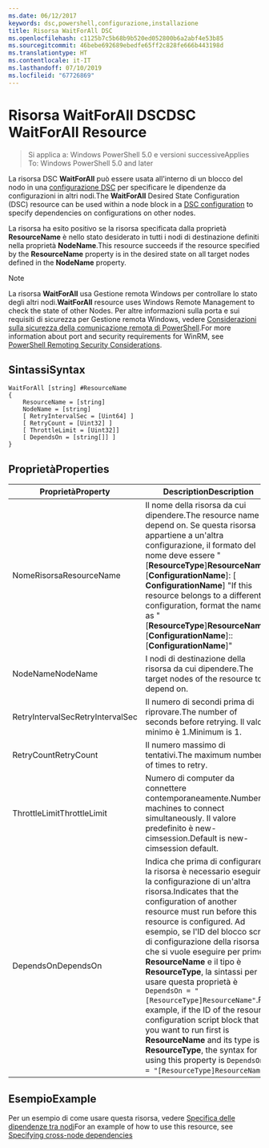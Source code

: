 ```yaml
---
ms.date: 06/12/2017
keywords: dsc,powershell,configurazione,installazione
title: Risorsa WaitForAll DSC
ms.openlocfilehash: c1125b7c5b68b9b520ed052800b6a2abf4e53b85
ms.sourcegitcommit: 46bebe692689ebedfe65ff2c828fe666b443198d
ms.translationtype: HT
ms.contentlocale: it-IT
ms.lasthandoff: 07/10/2019
ms.locfileid: "67726869"
---
```

# <a name="dsc-waitforall-resource"></a><span data-ttu-id="0a5f9-103">Risorsa WaitForAll DSC</span><span class="sxs-lookup"><span data-stu-id="0a5f9-103">DSC WaitForAll Resource</span></span>

> <span data-ttu-id="0a5f9-104">Si applica a: Windows PowerShell 5.0 e versioni successive</span><span class="sxs-lookup"><span data-stu-id="0a5f9-104">Applies To: Windows PowerShell 5.0 and later</span></span>

<span data-ttu-id="0a5f9-105">La risorsa DSC **WaitForAll** può essere usata all'interno di un blocco del nodo in una [configurazione DSC](../../../configurations/configurations.md) per specificare le dipendenze da configurazioni in altri nodi.</span><span class="sxs-lookup"><span data-stu-id="0a5f9-105">The **WaitForAll** Desired State Configuration (DSC) resource can be used within a node block in a [DSC configuration](../../../configurations/configurations.md) to specify dependencies on configurations on other nodes.</span></span>

<span data-ttu-id="0a5f9-106">La risorsa ha esito positivo se la risorsa specificata dalla proprietà **ResourceName** è nello stato desiderato in tutti i nodi di destinazione definiti nella proprietà **NodeName**.</span><span class="sxs-lookup"><span data-stu-id="0a5f9-106">This resource succeeds if the resource specified by the **ResourceName** property is in the desired state on all target nodes defined in the **NodeName** property.</span></span>

> [!NOTE]
> <span data-ttu-id="0a5f9-107">La risorsa **WaitForAll** usa Gestione remota Windows per controllare lo stato degli altri nodi.</span><span class="sxs-lookup"><span data-stu-id="0a5f9-107">**WaitForAll** resource uses Windows Remote Management to check the state of other Nodes.</span></span>
> <span data-ttu-id="0a5f9-108">Per altre informazioni sulla porta e sui requisiti di sicurezza per Gestione remota Windows, vedere [Considerazioni sulla sicurezza della comunicazione remota di PowerShell](/powershell/scripting/learn/remoting/winrmsecurity?view=powershell-6).</span><span class="sxs-lookup"><span data-stu-id="0a5f9-108">For more information about port and security requirements for WinRM, see [PowerShell Remoting Security Considerations](/powershell/scripting/learn/remoting/winrmsecurity?view=powershell-6).</span></span>

## <a name="syntax"></a><span data-ttu-id="0a5f9-109">Sintassi</span><span class="sxs-lookup"><span data-stu-id="0a5f9-109">Syntax</span></span>

```
WaitForAll [string] #ResourceName
{
    ResourceName = [string]
    NodeName = [string]
    [ RetryIntervalSec = [Uint64] ]
    [ RetryCount = [Uint32] ]
    [ ThrottleLimit = [Uint32]]
    [ DependsOn = [string[]] ]
}
```

## <a name="properties"></a><span data-ttu-id="0a5f9-110">Proprietà</span><span class="sxs-lookup"><span data-stu-id="0a5f9-110">Properties</span></span>

|  <span data-ttu-id="0a5f9-111">Proprietà</span><span class="sxs-lookup"><span data-stu-id="0a5f9-111">Property</span></span>  |  <span data-ttu-id="0a5f9-112">Description</span><span class="sxs-lookup"><span data-stu-id="0a5f9-112">Description</span></span>   |
|---|---|
| <span data-ttu-id="0a5f9-113">NomeRisorsa</span><span class="sxs-lookup"><span data-stu-id="0a5f9-113">ResourceName</span></span>| <span data-ttu-id="0a5f9-114">Il nome della risorsa da cui dipendere.</span><span class="sxs-lookup"><span data-stu-id="0a5f9-114">The resource name to depend on.</span></span> <span data-ttu-id="0a5f9-115">Se questa risorsa appartiene a un'altra configurazione, il formato del nome deve essere "[__ResourceType__]__ResourceName__:: [__ConfigurationName__]: [ __ConfigurationName__] "</span><span class="sxs-lookup"><span data-stu-id="0a5f9-115">If this resource belongs to a different configuration, format the name as "[__ResourceType__]__ResourceName__::[__ConfigurationName__]::[__ConfigurationName__]"</span></span>|
| <span data-ttu-id="0a5f9-116">NodeName</span><span class="sxs-lookup"><span data-stu-id="0a5f9-116">NodeName</span></span>| <span data-ttu-id="0a5f9-117">I nodi di destinazione della risorsa da cui dipendere.</span><span class="sxs-lookup"><span data-stu-id="0a5f9-117">The target nodes of the resource to depend on.</span></span>|
| <span data-ttu-id="0a5f9-118">RetryIntervalSec</span><span class="sxs-lookup"><span data-stu-id="0a5f9-118">RetryIntervalSec</span></span>| <span data-ttu-id="0a5f9-119">Il numero di secondi prima di riprovare.</span><span class="sxs-lookup"><span data-stu-id="0a5f9-119">The number of seconds before retrying.</span></span> <span data-ttu-id="0a5f9-120">Il valore minimo è 1.</span><span class="sxs-lookup"><span data-stu-id="0a5f9-120">Minimum is 1.</span></span>|
| <span data-ttu-id="0a5f9-121">RetryCount</span><span class="sxs-lookup"><span data-stu-id="0a5f9-121">RetryCount</span></span>| <span data-ttu-id="0a5f9-122">Il numero massimo di tentativi.</span><span class="sxs-lookup"><span data-stu-id="0a5f9-122">The maximum number of times to retry.</span></span>|
| <span data-ttu-id="0a5f9-123">ThrottleLimit</span><span class="sxs-lookup"><span data-stu-id="0a5f9-123">ThrottleLimit</span></span>| <span data-ttu-id="0a5f9-124">Numero di computer da connettere contemporaneamente.</span><span class="sxs-lookup"><span data-stu-id="0a5f9-124">Number of machines to connect simultaneously.</span></span> <span data-ttu-id="0a5f9-125">Il valore predefinito è new-cimsession.</span><span class="sxs-lookup"><span data-stu-id="0a5f9-125">Default is new-cimsession default.</span></span>|
| <span data-ttu-id="0a5f9-126">DependsOn</span><span class="sxs-lookup"><span data-stu-id="0a5f9-126">DependsOn</span></span> | <span data-ttu-id="0a5f9-127">Indica che prima di configurare la risorsa è necessario eseguire la configurazione di un'altra risorsa.</span><span class="sxs-lookup"><span data-stu-id="0a5f9-127">Indicates that the configuration of another resource must run before this resource is configured.</span></span> <span data-ttu-id="0a5f9-128">Ad esempio, se l'ID del blocco script di configurazione della risorsa che si vuole eseguire per primo è __ResourceName__ e il tipo è __ResourceType__, la sintassi per usare questa proprietà è `DependsOn = "[ResourceType]ResourceName"`.</span><span class="sxs-lookup"><span data-stu-id="0a5f9-128">For example, if the ID of the resource configuration script block that you want to run first is __ResourceName__ and its type is __ResourceType__, the syntax for using this property is `DependsOn = "[ResourceType]ResourceName"`.</span></span>|

## <a name="example"></a><span data-ttu-id="0a5f9-129">Esempio</span><span class="sxs-lookup"><span data-stu-id="0a5f9-129">Example</span></span>

<span data-ttu-id="0a5f9-130">Per un esempio di come usare questa risorsa, vedere [Specifica delle dipendenze tra nodi](../../../configurations/crossNodeDependencies.md)</span><span class="sxs-lookup"><span data-stu-id="0a5f9-130">For an example of how to use this resource, see [Specifying cross-node dependencies](../../../configurations/crossNodeDependencies.md)</span></span>
